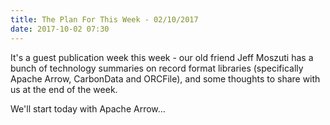 ```yaml
---
title: The Plan For This Week - 02/10/2017
date: 2017-10-02 07:30
---
```

It's a guest publication week this week - our old friend Jeff Moszuti has a bunch of technology summaries on record format libraries (specifically Apache Arrow, CarbonData and ORCFile), and some thoughts to share with us at the end of the week.

We'll start today with Apache Arrow...